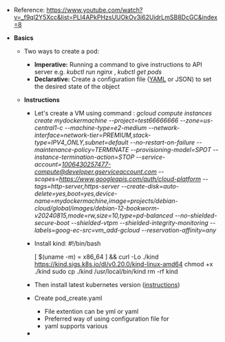 - Reference: https://www.youtube.com/watch?v=_f9ql2Y5Xcc&list=PLl4APkPHzsUUOkOv3i62UidrLmSB8DcGC&index=8

- **Basics**
  - Two ways to create a pod:
    - **Imperative:** Running a command to give instructions to API server e.g. _kubctl run nginx_ , _kubctl get pods_
    - **Declarative:** Create a configuration file ([YAML](https://github.com/Ajit1279/GCP_Learning/blob/main/Docker_K8S/K8S/mymanifest.yaml) or JSON) to set the desired state of the object

  - **Instructions**
    - Let's create a VM using command : _gcloud compute instances create mydockermachine --project=test66666666 --zone=us-central1-c --machine-type=e2-medium --network-interface=network-tier=PREMIUM,stack-type=IPV4_ONLY,subnet=default --no-restart-on-failure --maintenance-policy=TERMINATE --provisioning-model=SPOT --instance-termination-action=STOP --service-account=1006430257477-compute@developer.gserviceaccount.com --scopes=https://www.googleapis.com/auth/cloud-platform --tags=http-server,https-server --create-disk=auto-delete=yes,boot=yes,device-name=mydockermachine,image=projects/debian-cloud/global/images/debian-12-bookworm-v20240815,mode=rw,size=10,type=pd-balanced --no-shielded-secure-boot --shielded-vtpm --shielded-integrity-monitoring --labels=goog-ec-src=vm_add-gcloud --reservation-affinity=any_
  
    - Install kind:
      #!/bin/bash

      [ $(uname -m) = x86_64 ] && curl -Lo ./kind https://kind.sigs.k8s.io/dl/v0.20.0/kind-linux-amd64
      chmod +x ./kind
      sudo cp ./kind /usr/local/bin/kind
      rm -rf kind
 
    - Then install latest kubernetes version ([instructions](https://github.com/Ajit1279/GCP_Learning/blob/main/Docker_K8S/K8S/KindClusters.md))

    - Create pod_create.yaml
      - File extention can be yml or yaml
      - Preferred way of using configuration file for 
      - yaml supports various  

    -           
